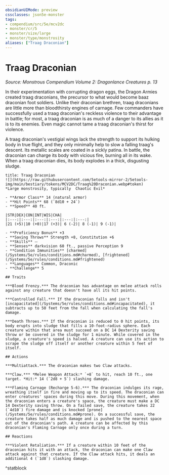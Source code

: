```yaml
---
obsidianUIMode: preview
cssclasses: json5e-monster
tags:
- compendium/src/5e/mcv2dc
- monster/cr/5
- monster/size/large
- monster/type/monstrosity
aliases: ["Traag Draconian"]
---
```

# Traag Draconian
*Source: Monstrous Compendium Volume 2: Dragonlance Creatures p. 13*  

In their experimentation with corrupting dragon eggs, the Dragon Armies created traag draconians, the precursor to what would become baaz draconian foot soldiers. Unlike their draconian brethren, traag draconians are little more than bloodthirsty engines of carnage. Few commanders have successfully used a traag draconian's reckless violence to their advantage in battle; for most, a traag draconian is as much of a danger to its allies as it is to its enemies. Even magic cannot tame a traag draconian's thirst for violence.

A traag draconian's vestigial wings lack the strength to support its hulking body in true flight, and they only minimally help to slow a falling traag's descent. Its metallic scales are coated in a sickly patina. In battle, the draconian can charge its body with vicious fire, burning all in its wake. When a traag draconian dies, its body explodes in a thick, disgusting sludge.

```ad-statblock
title: Traag Draconian
![](https://raw.githubusercontent.com/5etools-mirror-2/5etools-img/main/bestiary/tokens/MCV2DC/Traag%20Draconian.webp#token)
*Large monstrosity, typically  Chaotic Evil*

- **Armor Class** 14 (natural armor)
- **Hit Points** 68 (`8d10 + 24`)
- **Speed** 40 ft.

|STR|DEX|CON|INT|WIS|CHA|
|:---:|:---:|:---:|:---:|:---:|:---:|
|21 (+5)|10 (+0)|17 (+3)| 6 (-2)| 8 (-1)| 9 (-1)|

- **Proficiency Bonus** +3
- **Saving Throws** Strength +8, Constitution +6
- **Skills** ⏤
- **Senses** darkvision 60 ft., passive Perception 9
- **Condition Immunities** [charmed](/Systems/5e/rules/conditions.md#charmed), [frightened](/Systems/5e/rules/conditions.md#frightened)
- **Languages** Common, Draconic
- **Challenge** 5

## Traits

***Blood Frenzy.*** The draconian has advantage on melee attack rolls against any creature that doesn't have all its hit points.

***Controlled Fall.*** If the draconian falls and isn't [incapacitated](/Systems/5e/rules/conditions.md#incapacitated), it subtracts up to 50 feet from the fall when calculating the fall's damage.

***Death Throes.*** If the draconian is reduced to 0 hit points, its body erupts into sludge that fills a 10-foot-radius sphere. Each creature within that area must succeed on a DC 14 Dexterity saving throw or be covered in the sludge for 1 minute. While covered in the sludge, a creature's speed is halved. A creature can use its action to scrape the sludge off itself or another creature within 5 feet of itself.

## Actions

***Multiattack.*** The draconian makes two Claw attacks.

***Claw.*** *Melee Weapon Attack:* `+8` to hit, reach 10 ft., one target. *Hit:* 14 (`2d8 + 5`) slashing damage.

***Flaming Carnage (Recharge 5-6).*** The draconian indulges its rage, wreathing itself in fire and moving up to its speed. The draconian can enter creatures' spaces during this move. During this movement, when the draconian enters a creature's space, the creature must make a DC 14 Dexterity saving throw. On a failed save, the creature takes 22 (`4d10`) fire damage and is knocked [prone](/Systems/5e/rules/conditions.md#prone). On a successful save, the creature takes half as much damage and is pushed to the nearest space out of the draconian's path. A creature can be affected by this draconian's Flaming Carnage only once during a turn.

## Reactions

***Violent Retaliation.*** If a creature within 10 feet of the draconian hits it with an attack, the draconian can make one Claw attack against that creature. If the Claw attack hits, it deals an additional 4 (`1d8`) slashing damage.
```
^statblock